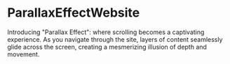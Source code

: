 # ParallaxEffectWebsite
Introducing "Parallax Effect": where scrolling becomes a captivating experience. As you navigate through the site, layers of content seamlessly glide across the screen, creating a mesmerizing illusion of depth and movement.

